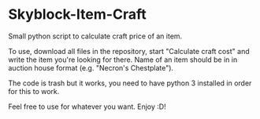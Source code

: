 # Skyblock-Item-Craft
Small python script to calculate craft price of an item.

To use, download all files in the repository, start "Calculate craft cost" and write the item you're looking for there. Name of an item should be in in auction house format (e.g. "Necron's Chestplate").

The code is trash but it works, you need to have python 3 installed in order for this to work.

Feel free to use for whatever you want. Enjoy :D!
